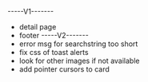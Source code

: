 -----V1-------

- detail page
- footer
  -----V2-------
- error msg for searchstring too short
- fix css of toast alerts
- look for other images if not available
- add pointer cursors to card
